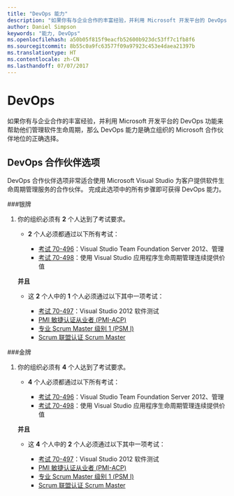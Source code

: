 ```yaml
---
title: "DevOps 能力"
description: "如果你有与企业合作的丰富经验，并利用 Microsoft 开发平台的 DevOps 功能来帮助他们管理软件生命周期，那么 DevOps 能力是确立组织的 Microsoft 合作伙伴地位的正确选择。"
author: Daniel Simpson
keywords: "能力, DevOps"
ms.openlocfilehash: a50b05f815f9eacfb52600b923dc53ff7c1fb8f6
ms.sourcegitcommit: 8b55c0a9fc63577f09a97923c453e4daea21397b
ms.translationtype: HT
ms.contentlocale: zh-CN
ms.lasthandoff: 07/07/2017
---
```

# <a name="devops"></a>DevOps
 如果你有与企业合作的丰富经验，并利用 Microsoft 开发平台的 DevOps 功能来帮助他们管理软件生命周期，那么 DevOps 能力是确立组织的 Microsoft 合作伙伴地位的正确选择。

## <a name="devops-partner-option"></a>DevOps 合作伙伴选项
DevOps 合作伙伴选项非常适合使用 Microsoft Visual Studio 为客户提供软件生命周期管理服务的合作伙伴。 完成此选项中的所有步骤即可获得 DevOps 能力。

###<a name="silver"></a>银牌
1. 你的组织必须有 **2** 个人达到了考试要求。

    - **2** 个人必须都通过以下所有考试：

        - [考试 70-496](https://www.microsoft.com/en-us/learning/exam-70-496.aspx)：Visual Studio Team Foundation Server 2012、管理
        - [考试 70-498](https://www.microsoft.com/en-us/learning/exam-70-498.aspx)：使用 Visual Studio 应用程序生命周期管理连续提供价值

    **并且**

    - 这 **2** 个人中的 **1** 个人必须通过以下其中一项考试：

        * [考试 70-497](https://www.microsoft.com/en-us/learning/exam-70-497.aspx)：Visual Studio 2012 软件测试
        * [PMI 敏捷认证从业者 (PMI-ACP)](http://www.pmi.org/certifications/types/agile-acp)
        * [专业 Scrum Master 级别 1 (PSM I)](https://www.scrum.org/professional-scrum-certifications/professional-scrum-master-i-assessment)
        * [Scrum 联盟认证 Scrum Master](https://www.scrumalliance.org/certifications/practitioners/certified-scrummaster-csm)
    
###<a name="gold"></a>金牌
1. 你的组织必须有 **4** 个人达到了考试要求。

    - **4** 个人必须都通过以下所有考试：

        - [考试 70-496](https://www.microsoft.com/en-us/learning/exam-70-496.aspx)：Visual Studio Team Foundation Server 2012、管理
        - [考试 70-498](https://www.microsoft.com/en-us/learning/exam-70-498.aspx)：使用 Visual Studio 应用程序生命周期管理连续提供价值

    **并且**

    - 这 **4** 个人中的 **2** 个人必须通过以下其中一项考试：

        * [考试 70-497](https://www.microsoft.com/en-us/learning/exam-70-497.aspx)：Visual Studio 2012 软件测试
        * [PMI 敏捷认证从业者 (PMI-ACP)](http://www.pmi.org/certifications/types/agile-acp)
        * [专业 Scrum Master 级别 1 (PSM I)](https://www.scrum.org/professional-scrum-certifications/professional-scrum-master-i-assessment)
        * [Scrum 联盟认证 Scrum Master](https://www.scrumalliance.org/certifications/practitioners/certified-scrummaster-csm)
        
